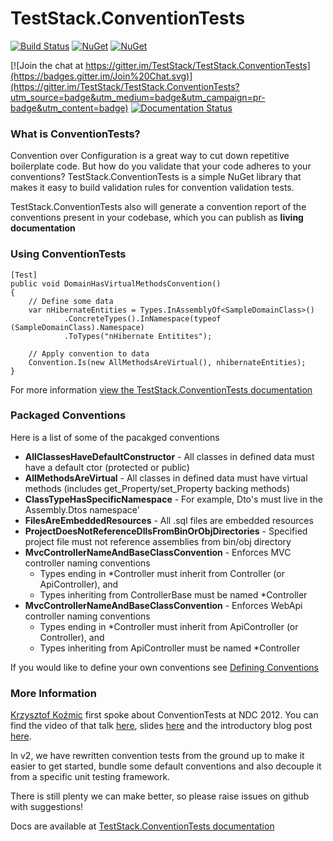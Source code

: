 TestStack.ConventionTests
=========================

[![Build Status](https://ci.appveyor.com/api/projects/status/github/TestSTack/TestStack.ConventionTests?branch=master&svg=true)](https://ci.appveyor.com/project/TestStack/TestStack.ConventionTests) 
[![NuGet](https://img.shields.io/nuget/dt/TestStack.ConventionTests.svg)](https://www.nuget.org/packages/TestStack.ConventionTests) 
[![NuGet](https://img.shields.io/nuget/vpre/TestStack.ConventionTests.svg)](https://www.nuget.org/packages/TestStack.ConventionTests)

[![Join the chat at https://gitter.im/TestStack/TestStack.ConventionTests](https://badges.gitter.im/Join%20Chat.svg)](https://gitter.im/TestStack/TestStack.ConventionTests?utm_source=badge&utm_medium=badge&utm_campaign=pr-badge&utm_content=badge)
[![Documentation Status](https://readthedocs.org/projects/teststackconventiontests/badge/?version=latest)](http://teststackconventiontests.readthedocs.org/en/latest/?badge=latest)


### What is ConventionTests?
Convention over Configuration is a great way to cut down repetitive boilerplate code. 
But how do you validate that your code adheres to your conventions? 
TestStack.ConventionTests is a simple NuGet library that makes it easy to build validation rules for convention validation tests.

TestStack.ConventionTests also will generate a convention report of the conventions present in your codebase, which you can publish as **living documentation**

### Using Con­ven­tion­Tests

    [Test]
    public void DomainHasVirtualMethodsConvention()
    {
        // Define some data
        var nHibernateEntities = Types.InAssemblyOf<SampleDomainClass>()
                .ConcreteTypes().InNamespace(typeof (SampleDomainClass).Namespace)
                .ToTypes("nHibernate Entitites");

        // Apply convention to data
        Convention.Is(new AllMethodsAreVirtual(), nhibernateEntities);
    }

For more information [view the TestStack.ConventionTests documentation](http://teststackconventiontests.readthedocs.org/)

### Packaged Conventions
Here is a list of some of the pacakged conventions

 - **AllClassesHaveDefaultConstructor** - All classes in defined data must have a default ctor (protected or public)
 - **AllMethodsAreVirtual** - All classes in defined data must have virtual methods (includes get_Property/set_Property backing methods)
 - **ClassTypeHasSpecificNamespace** - For example, Dto's must live in the Assembly.Dtos namespace'
 - **FilesAreEmbeddedResources** - All .sql files are embedded resources
 - **ProjectDoesNotReferenceDllsFromBinOrObjDirectories** - Specified project file must not reference assemblies from bin/obj directory
 - **MvcControllerNameAndBaseClassConvention** - Enforces MVC controller naming conventions
    - Types ending in *Controller must inherit from Controller (or ApiController), and
    - Types inheriting from ControllerBase must be named *Controller
 - **MvcControllerNameAndBaseClassConvention** - Enforces WebApi controller naming conventions
    - Types ending in *Controller must inherit from ApiController (or Controller), and
    - Types inheriting from ApiController must be named *Controller

If you would like to define your own conventions see [Defining Conventions](http://teststackconventiontests.readthedocs.org/en/latest/defining-conventions/)

### More Information
[Krzysztof Koźmic](https://github.com/kkozmic) first spoke about ConventionTests at NDC 2012. You can find the video of that talk [here](http://vimeo.com/43676874), slides [here](http://kozmic.pl/presentations/) and the introductory blog post [here](http://kozmic.pl/2012/06/14/using-conventiontests/).

In v2, we have rewritten convention tests from the ground up to make it easier to get started, bundle some default conventions and also decouple it from a specific unit testing framework.

There is still plenty we can make better, so please raise issues on github with suggestions!

Docs are available at [TestStack.ConventionTests documentation](http://conventiontests.teststack.net/docs/)
